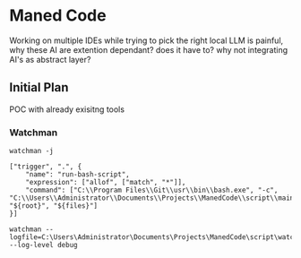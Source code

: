 # Maned Code

Working on multiple IDEs while trying to pick the right local LLM is painful, why these AI are extention dependant? does it have to? why not integrating AI's as abstract layer?

## Initial Plan

POC with already exisitng tools

### Watchman 

```
watchman -j
```

```
["trigger", ".", {
    "name": "run-bash-script",
    "expression": ["allof", ["match", "*"]],
    "command": ["C:\\Program Files\\Git\\usr\\bin\\bash.exe", "-c", "C:\\Users\\Administrator\\Documents\\Projects\\ManedCode\\script\\main.sh", "${root}", "${files}"]
}]
```

```
watchman --logfile=C:\Users\Administrator\Documents\Projects\ManedCode\script\watchman.log --log-level debug
```
